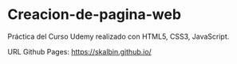 # Creacion-de-pagina-web
Práctica del Curso Udemy realizado con HTML5, CSS3, JavaScript.

URL Github Pages: https://skalbin.github.io/
